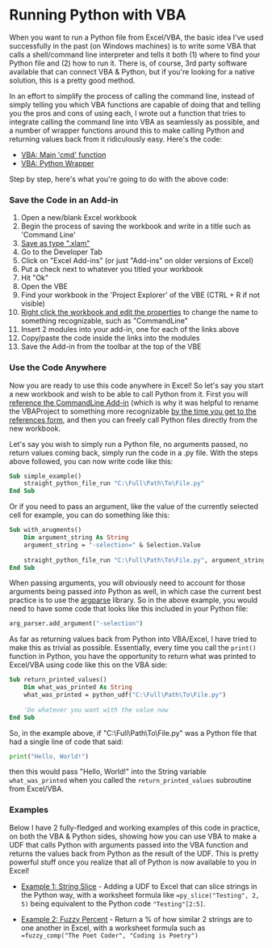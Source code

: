 # Running Python with VBA

When you want to run a Python file from Excel/VBA, the basic idea I've used successfully in the past (on Windows machines) is to write some VBA that calls a shell/command line interpreter and tells it both (1) where to find your Python file and (2) how to run it. There is, of course, 3rd party software available that can connect VBA & Python, but if you're looking for a native solution, this is a pretty good method.

In an effort to simplify the process of calling the command line, instead of simply telling you which VBA functions are capable of doing that and telling you the pros and cons of using each, I wrote out a function that tries to integrate calling the command line into VBA as seamlessly as possible, and a number of wrapper functions around this to make calling Python  and returning values back from it ridiculously easy. Here's the code:

* [VBA: Main 'cmd' function](../master/code/cmd_main.md)
* [VBA: Python Wrapper](../master/code/run_py.md)

Step by step, here's what you're going to do with the above code:
### Save the Code in an Add-in
1. Open a new/blank Excel workbook
2. Begin the process of saving the workbook and write in a title such as 'Command Line'
3. [Save as type ".xlam"](../master/images/addin.png)
4. Go to the Developer Tab
5. Click on "Excel Add-ins" (or just "Add-ins" on older versions of Excel)
6. Put a check next to whatever you titled your workbook
7. Hit "Ok"
8. Open the VBE
9. Find your workbook in the 'Project Explorer' of the VBE (CTRL + R if not visible)
10. [Right click the workbook and edit the properties](../master/images/vbaprop.png) to change the name to something recognizable, such as "CommandLine"
10. Insert 2 modules into your add-in, one for each of the links above
11. Copy/paste the code inside the links into the modules
12. Save the Add-in from the toolbar at the top of the VBE

### Use the Code Anywhere
Now you are ready to use this code anywhere in Excel! So let's say you start a new workbook and wish to be able to call Python from it. First you will [reference the CommandLine Add-in](../master/images/vba_references_1.png) (which is why it was helpful to rename the VBAProject to something more recognizable [by the time you get to the references form](../master/images/vba_references_2.png), and then you can freely call Python files directly from the new workbook.

Let's say you wish to simply run a Python file, no arguments passed, no return values coming back, simply run the code in a .py file. With the steps above followed, you can now write code like this:
```vb
Sub simple_example()
    straight_python_file_run "C:\Full\Path\To\File.py"
End Sub
```

Or if you need to pass an argument, like the value of the currently selected cell for example, you can do something like this:
```vb
Sub with_arugments()
    Dim argument_string As String
    argument_string = "-selection=" & Selection.Value
    
    straight_python_file_run "C:\Full\Path\To\File.py", argument_string
End Sub
```

When passing arguments, you will obviously need to account for those arguments being passed *into* Python as well, in which case the current best practice is to use the [argparse](https://docs.python.org/3/library/argparse.html) library. So in the above example, you would need to have some code that looks like this included in your Python file:
```py
arg_parser.add_argument("-selection")
```

As far as returning values back from Python into VBA/Excel, I have tried to make this as trivial as possible. Essentially, every time you call the `print()` function in Python, you have the opportunity to return what was printed to Excel/VBA using code like this on the VBA side:

```vb
Sub return_printed_values()
    Dim what_was_printed As String
    what_was_printed = python_udf("C:\Full\Path\To\File.py")
    
    'Do whatever you want with the value now
End Sub
```

So, in the example above, if "C:\Full\Path\To\File.py" was a Python file that had a single line of code that said:
```py
print("Hello, World!")
```

then this would pass "Hello, World!" into the String variable `what_was_printed` when you called the `return_printed_values` subroutine from Excel/VBA.

### Examples
Below I have 2 fully-fledged and working examples of this code in practice, on both the VBA & Python sides, showing how you can use VBA to make a UDF that calls Python with arguments passed into the VBA function and returns the values back from Python as the result of the UDF. This is pretty powerful stuff once you realize that all of Python is now available to you in Excel!

* [Example 1: String Slice](../master/code/slice.md) - Adding a UDF to Excel that can slice strings in the Python way, with a worksheet formula like `=py_slice("Testing", 2, 5)` being equivalent to the Python code `"Testing"[2:5]`.

* [Example 2: Fuzzy Percent](../master/code/fuzzy.md) - Return a % of how similar 2 strings are to one another in Excel, with a worksheet formula such as `=fuzzy_comp("The Poet Coder", "Coding is Poetry")`
